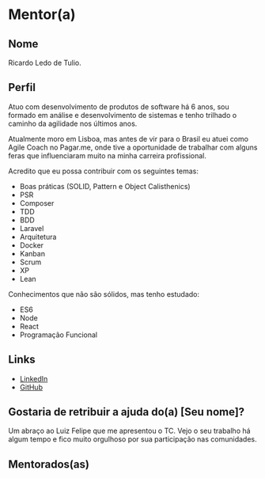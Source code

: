 # Mentor(a)

## Nome

Ricardo Ledo de Tulio.

## Perfil

Atuo com desenvolvimento de produtos de software há 6 anos, sou formado em
análise e desenvolvimento de sistemas e tenho trilhado o caminho da agilidade
nos últimos anos.

Atualmente moro em Lisboa, mas antes de vir para o Brasil eu atuei como Agile
Coach no Pagar.me, onde tive a oportunidade de trabalhar com alguns feras que
influenciaram muito na minha carreira profissional.

Acredito que eu possa contribuir com os seguintes temas:

- Boas práticas (SOLID, Pattern e Object Calisthenics)
- PSR
- Composer
- TDD
- BDD
- Laravel
- Arquitetura
- Docker
- Kanban
- Scrum
- XP
- Lean

Conhecimentos que não são sólidos, mas tenho estudado:

- ES6
- Node
- React
- Programação Funcional

## Links

* [LinkedIn](https://www.linkedin.com/in/ricardoledo/)
* [GitHub](https://github.com/ricardotulio/)

## Gostaria de retribuir a ajuda do(a) [Seu nome]?

Um abraço ao Luiz Felipe que me apresentou o TC. Vejo o seu trabalho há algum
tempo e fico muito orgulhoso por sua participação nas comunidades.

## Mentorados(as)
